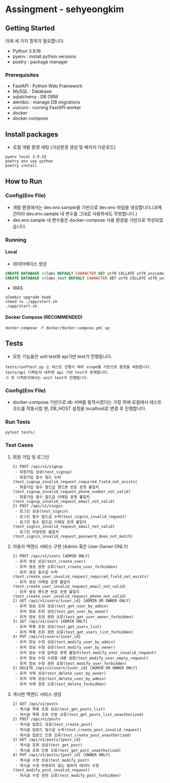 # Assingment - sehyeongkim

## Getting Started

아래 세 가지 항목이 필요합니다.
- Python 3.9.18
- pyenv : install python versions
- poetry : package manager

### Prerequisites
- FastAPI : Python Web Framework
- MySQL : Database
- sqlalchemy : DB ORM
- alembic : manage DB migrations
- uvicorn : running FastAPI worker
- docker
- docker compose

## Install packages
- 로컬 개발 환경 세팅 (가상환경 생성 및 패키지 다운로드)
```shell
pyenv local 3.9.18
poetry env use python
poetry install
```

## How to Run

### Config(Env File)
- 개발 환경에서는 dev.env.sample을 기반으로 dev.env 파일을 생성합니다.(과제 건이라 dev.env.sample 내 변수를 그대로 사용하셔도 무방합니다.)
- dev.env.sample 내 변수들은 docker-compose 사용 환경을 기반으로 작성되었습니다.

### Running
#### Local
- 데이터베이스 생성
```sql
CREATE DATABASE 44labs DEFAULT CHARACTER SET utf8 COLLATE utf8_unicode_ci;
CREATE DATABASE 44labs_test DEFAULT CHARACTER SET utf8 COLLATE utf8_unicode_ci;
```
- WAS 
```shell
alembic upgrade head
chmod +x ./app/start.sh
./app/start.sh
```

#### Docker Compose (RECOMMENDED)
```shell
docker-compose -f docker/docker-compose.yml up
```

## Tests
- 모든 기능들은 unit test와 api기반 test가 진행됩니다.
```text
tests/conftest.py 는 테스트 진행시 여러 scope를 기반으로 환경을 세팅합니다.
tests/api 디렉토리 내부엔 api 기반 test가 존재합니다.
그 외 디렉토리에서는 unit test가 진행됩니다.
```

### Config(Env File)
- docker-compose 기반으로 db 서버를 동작시켰다는 가정 하에 로컬에서 테스트코드를 작동시킬 땐, DB_HOST 설정을 localhost로 변경 후 진행합니다.

### Run Tests
```commandline
pytest tests/
```

### Test Cases
1. 회원 가입 및 로그인
   ```text
   1) POST /api/v1/signup
    - 회원가입 성공(test_signup)
    - 회원가입 필수 필드 누락(test_signup_invalid_request_required_field_not_exists)
    - 회원가입 필수 필드값 핸드폰 번호 포맷 불일치(test_signup_invalid_request_phone_number_not_valid)
    - 회원가입 필수 필드값 이메일 포맷 불일치(test_signup_invalid_request_email_not_valid)
   2) POST /api/v1/singin
    - 로그인 성공(test_signin)
    - 로그인 필수 필드값 누락(test_signin_invalid_request)
    - 로그인 필수 필드값 이메일 포맷 불일치(test_signin_invalid_request_email_not_valid)
    - 로그인 비밀번호 불일치(test_signin_invalid_request_password_does_not_match)
   ```
2. 이용자 백엔드 서비스 구현 (Admin 혹은 User Owner ONLY)
   ```text
   1) POST /api/v1/users [ADMIN ONLY]
    - 유저 생성 성공(test_create_user)
    - 유저 생성 권한 오류(test_create_user_forbidden)
    - 유저 생성 필수값 누락(test_create_user_invalid_request_required_field_not_exists)
    - 유저 생성 이메일 포맷 불일치(test_create_user_invalid_request_email_not_valid)
    - 유저 생성 핸드폰 번호 포맷 불일치(test_create_user_invalid_request_phone_not_valid)
   2) GET /api/v1/users/{user_id} [ADMIN OR OWNER ONLY]
    - 유저 정보 조회 성공(test_get_user_by_admin)
    - 유저 정보 조회 성공(test_get_user_by_owner)
    - 유저 정보 조회 권한 오류(test_get_user_owner_forbidden)
   3) GET /api/v1/users [ADMIN ONLY]
    - 유저 목록 조회 성공(test_get_users_list)
    - 유저 목록 조회 권한 오류(test_get_users_list_forbidden)
   4) PUT /api/v1/users/{user_id}
    - 유저 정보 수정 성공(test_modify_user_by_admin)
    - 유저 정보 수정 성공(test_modify_user_by_owner)
    - 유저 정보 수정 입력값 포맷 불일치(test_modify_user_invalid_request)
    - 유저 정보 수정 수정할 내용 없음(test_modify_user_empty_request)
    - 유저 정보 수정 권한 오류(test_modify_user_forbidden)
   5) DELETE /api/v1/users/{user_id} [ADMIN OR OWNER ONLY]
    - 유저 삭제 성공(test_delete_user_by_owner)
    - 유저 삭제 성공(test_delete_user_by_admin)
    - 유저 삭제 권한 오류(test_delete_forbidden)
   ```
3. 게시판 백엔드 서비스 생성
   ```text
   1) GET /api/v1/posts
    - 게시글 목록 조회 성공(test_get_posts_list)
    - 게시글 목록 조회 인증 오류(test_get_posts_list_unauthorized)
   2) POST /api/v1/posts
    - 게시글 업로드 성공(test_create_post)
    - 게시글 업로드 필수값 누락(test_create_post_invalid_request)
    - 게시글 업로드 인증 오류(test_create_post_unauthorized)
   3) GET /api/v1/posts/{post_id}
    - 게시글 조회 성공(test_get_post)
    - 게시글 조회 인증 오류(test_get_post_unauthorized)
   4) PUT /api/v1/posts/{post_id} [OWNER ONLY]
    - 게시글 수정 성공(test_modify_post)
    - 게시글 수정 허용되지 않는 범위의 데이터 수정(test_modify_post_invalid_request)
    - 게시글 수정 권한 오류(test_modify_post_forbidden)
   ```
